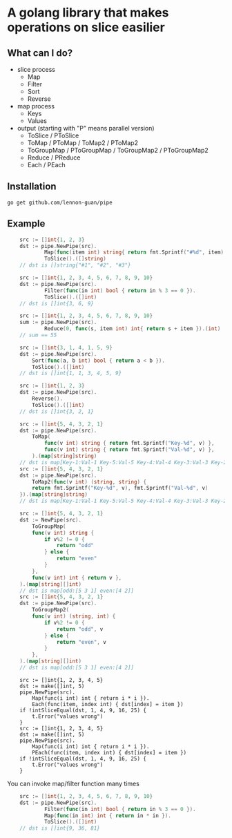 # A golang library that makes operations on slice easilier

## What can I do?
* slice process
  * Map
  * Filter
  * Sort
  * Reverse
* map process
  * Keys
  * Values
* output (starting with "P" means parallel version)
  * ToSlice / PToSlice
  * ToMap / PToMap / ToMap2 / PToMap2
  * ToGroupMap / PToGroupMap / ToGroupMap2 / PToGroupMap2
  * Reduce / PReduce
  * Each / PEach

## Installation
```
go get github.com/lennon-guan/pipe
```
## Example
```go
	src := []int{1, 2, 3}
	dst := pipe.NewPipe(src).
			Map(func(item int) string{ return fmt.Sprintf("#%d", item) }).
			ToSlice().([]string)
	// dst is []string{"#1", "#2", "#3"}
```
```go
	src := []int{1, 2, 3, 4, 5, 6, 7, 8, 9, 10}
	dst := pipe.NewPipe(src).
			Filter(func(in int) bool { return in % 3 == 0 }).
			ToSlice().([]int)
	// dst is []int{3, 6, 9}
```
```go
	src := []int{1, 2, 3, 4, 5, 6, 7, 8, 9, 10}
	sum := pipe.NewPipe(src).
			Reduce(0, func(s, item int) int{ return s + item }).(int)
	// sum == 55
```
```go
	src := []int{3, 1, 4, 1, 5, 9}
	dst := pipe.NewPipe(src).
		Sort(func(a, b int) bool { return a < b }).
		ToSlice().([]int)
	// dst is []int{1, 1, 3, 4, 5, 9}
```
```go
	src := []int{1, 2, 3}
	dst := pipe.NewPipe(src).
		Reverse().
		ToSlice().([]int)
	// dst is []int{3, 2, 1}
```
```go
	src := []int{5, 4, 3, 2, 1}
	dst := pipe.NewPipe(src).
		ToMap(
			func(v int) string { return fmt.Sprintf("Key-%d", v) },
			func(v int) string { return fmt.Sprintf("Val-%d", v) },
		).(map[string]string)
	// dst is map[Key-1:Val-1 Key-5:Val-5 Key-4:Val-4 Key-3:Val-3 Key-2:Val-2]
	src := []int{5, 4, 3, 2, 1}
	dst := pipe.NewPipe(src).
		ToMap2(func(v int) (string, string) {
		return fmt.Sprintf("Key-%d", v), fmt.Sprintf("Val-%d", v)
	}).(map[string]string)
	// dst is map[Key-1:Val-1 Key-5:Val-5 Key-4:Val-4 Key-3:Val-3 Key-2:Val-2]
```
```go
	src := []int{5, 4, 3, 2, 1}
	dst := NewPipe(src).
		ToGroupMap(
		func(v int) string {
			if v%2 != 0 {
				return "odd"
			} else {
				return "even"
			}
		},
		func(v int) int { return v },
	).(map[string][]int)
	// dst is map[odd:[5 3 1] even:[4 2]]
	src := []int{5, 4, 3, 2, 1}
	dst := pipe.NewPipe(src).
		ToGroupMap2(
		func(v int) (string, int) {
			if v%2 != 0 {
				return "odd", v
			} else {
				return "even", v
			}
		},
	).(map[string][]int)
	// dst is map[odd:[5 3 1] even:[4 2]]
```
```
	src := []int{1, 2, 3, 4, 5}
	dst := make([]int, 5)
	pipe.NewPipe(src).
		Map(func(i int) int { return i * i }).
		Each(func(item, index int) { dst[index] = item })
	if !intSliceEqual(dst, 1, 4, 9, 16, 25) {
		t.Error("values wrong")
	}
	src := []int{1, 2, 3, 4, 5}
	dst := make([]int, 5)
	pipe.NewPipe(src).
		Map(func(i int) int { return i * i }).
		PEach(func(item, index int) { dst[index] = item })
	if !intSliceEqual(dst, 1, 4, 9, 16, 25) {
		t.Error("values wrong")
	}
```
You can invoke map/filter function many times
```go
	src := []int{1, 2, 3, 4, 5, 6, 7, 8, 9, 10}
	dst := pipe.NewPipe(src).
			Filter(func(in int) bool { return in % 3 == 0 }).
			Map(func(in int) int { return in * in }).
			ToSlice().([]int)
	// dst is []int{9, 36, 81}
```
